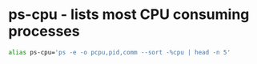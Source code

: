 ps-cpu - lists most CPU consuming processes
====


``` bash
alias ps-cpu='ps -e -o pcpu,pid,comm --sort -%cpu | head -n 5'
```
